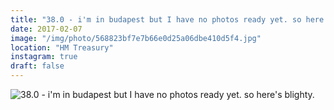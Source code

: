 ```yaml
---
title: "38.0 - i'm in budapest but I have no photos ready yet. so here's blighty."
date: 2017-02-07
image: "/img/photo/568823bf7e7b66e0d25a06dbe410d5f4.jpg"
location: "HM Treasury"
instagram: true
draft: false
---
```


![38.0 - i'm in budapest but I have no photos ready yet. so here's blighty.](/img/photo/568823bf7e7b66e0d25a06dbe410d5f4.jpg)
